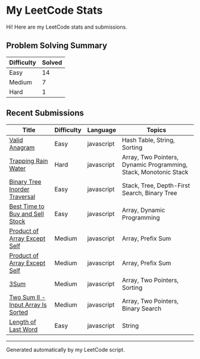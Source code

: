 
# My LeetCode Stats

Hi! Here are my LeetCode stats and submissions.

## Problem Solving Summary
| Difficulty | Solved |
|------------|--------|
| Easy       | 14 |
| Medium     | 7 |
| Hard       | 1 |

## Recent Submissions
| Title                                      | Difficulty | Language    | Topics                         |
|--------------------------------------------|------------|-------------|--------------------------------|
| [Valid Anagram](https://leetcode.com/problems/valid-anagram/) | Easy | javascript | Hash Table, String, Sorting 
| [Trapping Rain Water](https://leetcode.com/problems/trapping-rain-water/) | Hard | javascript | Array, Two Pointers, Dynamic Programming, Stack, Monotonic Stack 
| [Binary Tree Inorder Traversal](https://leetcode.com/problems/binary-tree-inorder-traversal/) | Easy | javascript | Stack, Tree, Depth-First Search, Binary Tree 
| [Best Time to Buy and Sell Stock](https://leetcode.com/problems/best-time-to-buy-and-sell-stock/) | Easy | javascript | Array, Dynamic Programming 
| [Product of Array Except Self](https://leetcode.com/problems/product-of-array-except-self/) | Medium | javascript | Array, Prefix Sum 
| [Product of Array Except Self](https://leetcode.com/problems/product-of-array-except-self/) | Medium | javascript | Array, Prefix Sum 
| [3Sum](https://leetcode.com/problems/3sum/) | Medium | javascript | Array, Two Pointers, Sorting 
| [Two Sum II - Input Array Is Sorted](https://leetcode.com/problems/two-sum-ii-input-array-is-sorted/) | Medium | javascript | Array, Two Pointers, Binary Search 
| [Length of Last Word](https://leetcode.com/problems/length-of-last-word/) | Easy | javascript | String 

---

Generated automatically by my LeetCode script.
